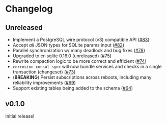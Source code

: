 # Changelog

## Unreleased

- Implement a PostgreSQL wire protocol (v3) compatible API ([#83](../../pull/83))
- Accept _all_ JSON types for SQLite params input ([#82](../../pull/82))
- Parallel synchronization w/ many deadlock and bug fixes ([#78](../../pull/78))
- Upgraded to cr-sqlite 0.16.0 (unreleased) ([#75](../../pull/75))
- Rewrite compaction logic to be more correct and efficient ([#74](../../pull/74))
- `corrosion consul sync` will now bundle services and checks in a single transaction (changeset) ([#73](../../pull/73))
- (**BREAKING**) Persist subscriptions across reboots, including many reliability improvements ([#69](../../pull/69))
- Support existing tables being added to the schema ([#64](../../pull/64))

## v0.1.0

Initial release!